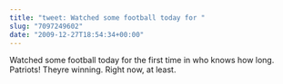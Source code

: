 ```yaml
---
title: "tweet: Watched some football today for "
slug: "7097249602"
date: "2009-12-27T18:54:34+00:00"
---
```

Watched some football today for the first time in who knows how long. Patriots! Theyre winning. Right now, at least.